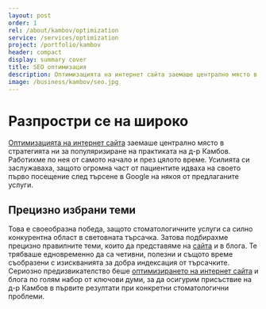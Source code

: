 ```yaml
---
layout: post
order: 1
rel: /about/kambov/optimization
service: /services/optimization
project: /portfolio/kambov
header: compact
display: summary cover
title: SEO oптимизация
description: Оптимизацията на интернет сайта заемаше централно място в стратегията ни за дигитален маркетинг и за популяризиране на практиката на д-р Камбов
image: /business/kambov/seo.jpg
---
```

# Разпростри се на широко
[Оптимизацията на интернет сайта](./../../маркетинг/оптимизация.html) заемаше централно място в стратегията ни за популяризиране на практиката на д-р Камбов. Работихме по нея от самото начало и през цялото време. Усилията си заслужаваха, защото огромна част от пациентите идваха на своето първо посещение след търсене в Google на някоя от предлаганите услуги.

## Прецизно избрани теми
Това е своеобразна победа, защото стоматологичните услуги са силно конкурентна област в световната търсачка. Затова подбирахме прецизно правилните теми, които да представяме на [сайта](http://dentalclinic.com/) и в блога. Те трябваше едновременно да са четивни, полезни и същото време съобразени с изискванията за добра индексация от търсачките. Сериозно предизвикателство беше [оптимизирането на интернет сайта](./../../маркетинг/оптимизация.html) и блога по голям набор от ключови думи, за да осигурим присъствие на д-р Камбов в първите резултати при конкретни стоматологични проблеми. 